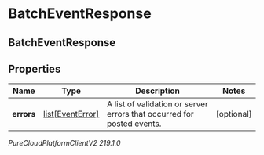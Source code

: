 # BatchEventResponse

## BatchEventResponse

## Properties

|Name | Type | Description | Notes|
|------------ | ------------- | ------------- | -------------|
| **errors** | [list[EventError]](EventError) | A list of validation or server errors that occurred for posted events. | [optional] |



_PureCloudPlatformClientV2 219.1.0_
